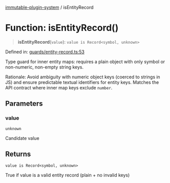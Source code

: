 [immutable-plugin-system](../README.md) / isEntityRecord

# Function: isEntityRecord()

> **isEntityRecord**(`value`): `value is Record<symbol, unknown>`

Defined in: [guards/entity-record.ts:53](https://github.com/agladysh/immutable-plugin-system/blob/1e3844304b71a6cb1d44c2f57e31e6fc81a4ed82/src/guards/entity-record.ts#L53)

Type guard for inner entity maps: requires a plain object with only symbol or
non-numeric, non-empty string keys.

Rationale: Avoid ambiguity with numeric object keys (coerced to strings in JS)
and ensure predictable textual identifiers for entity keys. Matches the API
contract where inner map keys exclude `number`.

## Parameters

### value

`unknown`

Candidate value

## Returns

`value is Record<symbol, unknown>`

True if value is a valid entity record (plain + no invalid keys)

